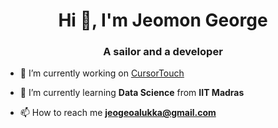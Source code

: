 <h1 align="center">Hi 👋, I'm Jeomon George</h1>
<h3 align="center">A sailor and a developer</h3>

- 🔭 I’m currently working on [CursorTouch](https://github.com/CursorTouch)

- 🌱 I’m currently learning **Data Science** from **IIT Madras**

- 📫 How to reach me **jeogeoalukka@gmail.com**
